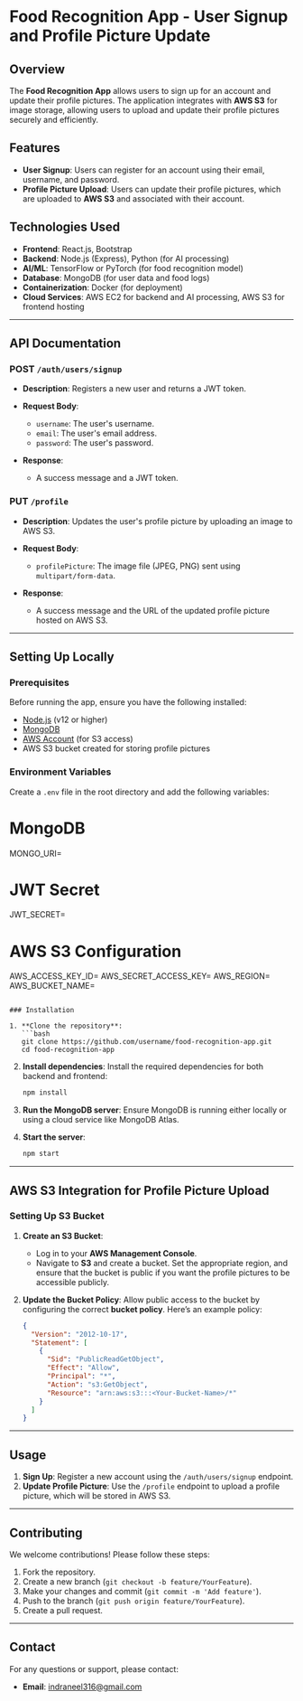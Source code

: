 # Food Recognition App - User Signup and Profile Picture Update

## Overview

The **Food Recognition App** allows users to sign up for an account and update their profile pictures. The application integrates with **AWS S3** for image storage, allowing users to upload and update their profile pictures securely and efficiently.

## Features

- **User Signup**: Users can register for an account using their email, username, and password.
- **Profile Picture Upload**: Users can update their profile pictures, which are uploaded to **AWS S3** and associated with their account.

## Technologies Used

- **Frontend**: React.js, Bootstrap
- **Backend**: Node.js (Express), Python (for AI processing)
- **AI/ML**: TensorFlow or PyTorch (for food recognition model)
- **Database**: MongoDB (for user data and food logs)
- **Containerization**: Docker (for deployment)
- **Cloud Services**: AWS EC2 for backend and AI processing, AWS S3 for frontend hosting

---

## API Documentation

### POST `/auth/users/signup`

- **Description**: Registers a new user and returns a JWT token.
- **Request Body**:
  - `username`: The user's username.
  - `email`: The user's email address.
  - `password`: The user's password.

- **Response**:
  - A success message and a JWT token.

### PUT `/profile`

- **Description**: Updates the user's profile picture by uploading an image to AWS S3.
- **Request Body**:
  - `profilePicture`: The image file (JPEG, PNG) sent using `multipart/form-data`.

- **Response**:
  - A success message and the URL of the updated profile picture hosted on AWS S3.

---

## Setting Up Locally

### Prerequisites

Before running the app, ensure you have the following installed:

- [Node.js](https://nodejs.org/) (v12 or higher)
- [MongoDB](https://www.mongodb.com/)
- [AWS Account](https://aws.amazon.com/) (for S3 access)
- AWS S3 bucket created for storing profile pictures

### Environment Variables

Create a `.env` file in the root directory and add the following variables:

# MongoDB
MONGO_URI=<Your MongoDB URI>

# JWT Secret
JWT_SECRET=<Your JWT Secret>

# AWS S3 Configuration
AWS_ACCESS_KEY_ID=<Your AWS Access Key ID>
AWS_SECRET_ACCESS_KEY=<Your AWS Secret Access Key>
AWS_REGION=<Your AWS Region>
AWS_BUCKET_NAME=<Your S3 Bucket Name>
```

### Installation

1. **Clone the repository**:
   ```bash
   git clone https://github.com/username/food-recognition-app.git
   cd food-recognition-app
   ```

2. **Install dependencies**:
   Install the required dependencies for both backend and frontend:
   ```bash
   npm install
   ```

3. **Run the MongoDB server**:
   Ensure MongoDB is running either locally or using a cloud service like MongoDB Atlas.

4. **Start the server**:
   ```bash
   npm start
   ```

---

## AWS S3 Integration for Profile Picture Upload

### Setting Up S3 Bucket

1. **Create an S3 Bucket**:
   - Log in to your **AWS Management Console**.
   - Navigate to **S3** and create a bucket. Set the appropriate region, and ensure that the bucket is public if you want the profile pictures to be accessible publicly.

2. **Update the Bucket Policy**:
   Allow public access to the bucket by configuring the correct **bucket policy**. Here’s an example policy:
   ```json
   {
     "Version": "2012-10-17",
     "Statement": [
       {
         "Sid": "PublicReadGetObject",
         "Effect": "Allow",
         "Principal": "*",
         "Action": "s3:GetObject",
         "Resource": "arn:aws:s3:::<Your-Bucket-Name>/*"
       }
     ]
   }
   ```

---

## Usage

1. **Sign Up**: Register a new account using the `/auth/users/signup` endpoint.
2. **Update Profile Picture**: Use the `/profile` endpoint to upload a profile picture, which will be stored in AWS S3.

---

## Contributing

We welcome contributions! Please follow these steps:

1. Fork the repository.
2. Create a new branch (`git checkout -b feature/YourFeature`).
3. Make your changes and commit (`git commit -m 'Add feature'`).
4. Push to the branch (`git push origin feature/YourFeature`).
5. Create a pull request.

---

## Contact

For any questions or support, please contact:

- **Email**: indraneel316@gmail.com
